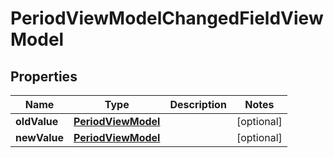 
# PeriodViewModelChangedFieldViewModel

## Properties
| Name | Type | Description | Notes |
| ------------ | ------------- | ------------- | ------------- |
| **oldValue** | [**PeriodViewModel**](PeriodViewModel.md) |  |  [optional] |
| **newValue** | [**PeriodViewModel**](PeriodViewModel.md) |  |  [optional] |



